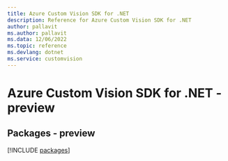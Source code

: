```yaml
---
title: Azure Custom Vision SDK for .NET
description: Reference for Azure Custom Vision SDK for .NET
author: pallavit
ms.author: pallavit
ms.data: 12/06/2022
ms.topic: reference
ms.devlang: dotnet
ms.service: customvision
---
```

# Azure Custom Vision SDK for .NET - preview
## Packages - preview
[!INCLUDE [packages](custom-vision-index.md)]